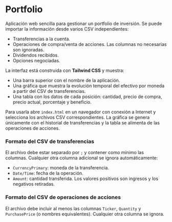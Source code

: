 # Portfolio

Aplicación web sencilla para gestionar un portfolio de inversión. Se puede importar la información desde varios CSV independientes:

- Transferencias a la cuenta.
- Operaciones de compra/venta de acciones. Las columnas no necesarias son ignoradas.
- Dividendos recibidos.
- Opciones negociadas.

La interfaz está construida con **Tailwind CSS** y muestra:

- Una barra superior con el nombre de la aplicación.
- Una gráfica que muestra la evolución temporal del efectivo por moneda a partir del CSV de transferencias.
- Una tabla con los datos de cada posición: cantidad, precio de compra, precio actual, porcentaje y beneficio.

Para usarla abre `index.html` en un navegador con conexión a Internet y selecciona los archivos CSV correspondientes. La gráfica se genera únicamente con el historial de transferencias y la tabla se alimenta de las operaciones de acciones.

### Formato del CSV de transferencias

El archivo debe estar separado por `;` y contener como mínimo las columnas. Cualquier otra columna adicional se ignora automáticamente:

- `CurrencyPrimary`: moneda de la transferencia.
- `Date/Time`: fecha de la operación.
- `Amount`: cantidad transferida. Los valores positivos son ingresos y los negativos retiradas.

### Formato del CSV de operaciones de acciones

El archivo debe incluir al menos las columnas `Ticker`, `Quantity` y `PurchasePrice` (o nombres equivalentes). Cualquier otra columna se ignora.

